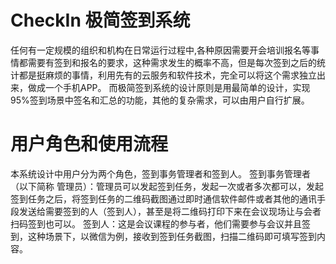 # CheckIn 极简签到系统

任何有一定规模的组织和机构在日常运行过程中,各种原因需要开会培训报名等事情都需要有签到和报名的要求，这种需求发生的概率不高，但是每次签到之后的统计都是挺麻烦的事情，利用先有的云服务和软件技术，完全可以将这个需求独立出来，做成一个手机APP。
而极简签到系统的设计原则是用最简单的设计，实现95%签到场景中签名和汇总的功能，其他的复杂需求，可以由用户自行扩展。

# 用户角色和使用流程
本系统设计中用户分为两个角色，签到事务管理者和签到人。
签到事务管理者（以下简称 管理员）：管理员可以发起签到任务，发起一次或者多次都可以，发起签到任务之后，将签到任务的二维码截图通过即时通信软件邮件或者其他的通讯手段发送给需要签到的人（签到人），甚至是将二维码打印下来在会议现场让与会者扫码签到也可以。
签到人：这是会议课程的参与者，他们需要参与会议并且签到，这种场景下，以微信为例，接收到签到任务截图，扫描二维码即可填写签到内容。
